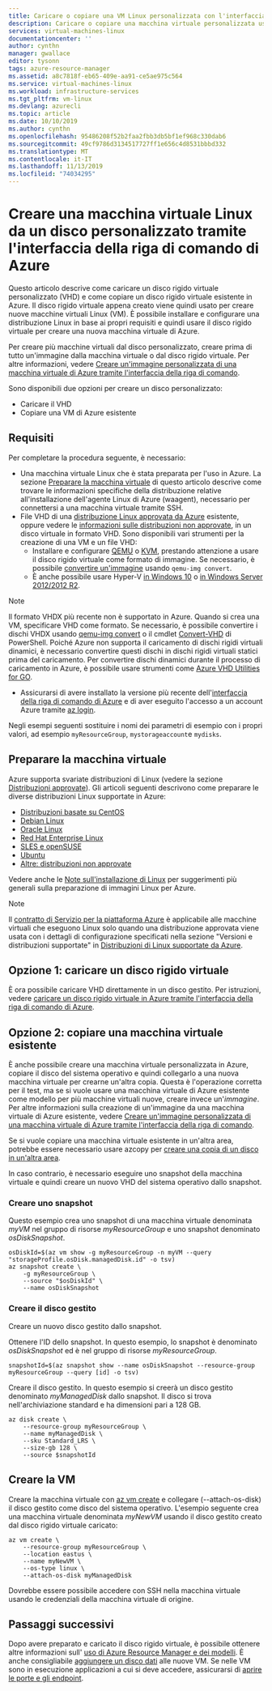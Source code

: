 ```yaml
---
title: Caricare o copiare una VM Linux personalizzata con l'interfaccia della riga di comando di Azure
description: Caricare o copiare una macchina virtuale personalizzata usando il modello di distribuzione di Resource Manager e l'interfaccia della riga di comando di Azure
services: virtual-machines-linux
documentationcenter: ''
author: cynthn
manager: gwallace
editor: tysonn
tags: azure-resource-manager
ms.assetid: a8c7818f-eb65-409e-aa91-ce5ae975c564
ms.service: virtual-machines-linux
ms.workload: infrastructure-services
ms.tgt_pltfrm: vm-linux
ms.devlang: azurecli
ms.topic: article
ms.date: 10/10/2019
ms.author: cynthn
ms.openlocfilehash: 95486208f52b2faa2fbb3db5bf1ef968c330dab6
ms.sourcegitcommit: 49cf9786d3134517727ff1e656c4d8531bbbd332
ms.translationtype: MT
ms.contentlocale: it-IT
ms.lasthandoff: 11/13/2019
ms.locfileid: "74034295"
---
```

# <a name="create-a-linux-vm-from-a-custom-disk-with-the-azure-cli"></a>Creare una macchina virtuale Linux da un disco personalizzato tramite l'interfaccia della riga di comando di Azure

<!-- rename to create-vm-specialized -->

Questo articolo descrive come caricare un disco rigido virtuale personalizzato (VHD) e come copiare un disco rigido virtuale esistente in Azure. Il disco rigido virtuale appena creato viene quindi usato per creare nuove macchine virtuali Linux (VM). È possibile installare e configurare una distribuzione Linux in base ai propri requisiti e quindi usare il disco rigido virtuale per creare una nuova macchina virtuale di Azure.

Per creare più macchine virtuali dal disco personalizzato, creare prima di tutto un'immagine dalla macchina virtuale o dal disco rigido virtuale. Per altre informazioni, vedere [Creare un'immagine personalizzata di una macchina virtuale di Azure tramite l'interfaccia della riga di comando](tutorial-custom-images.md).

Sono disponibili due opzioni per creare un disco personalizzato:
* Caricare il VHD
* Copiare una VM di Azure esistente


## <a name="requirements"></a>Requisiti
Per completare la procedura seguente, è necessario:

- Una macchina virtuale Linux che è stata preparata per l'uso in Azure. La sezione [Preparare la macchina virtuale](#prepare-the-vm) di questo articolo descrive come trovare le informazioni specifiche della distribuzione relative all'installazione dell'agente Linux di Azure (waagent), necessario per connettersi a una macchina virtuale tramite SSH.
- File VHD di una [distribuzione Linux approvata da Azure](endorsed-distros.md?toc=%2fazure%2fvirtual-machines%2flinux%2ftoc.json) esistente, oppure vedere le [informazioni sulle distribuzioni non approvate](create-upload-generic.md?toc=%2fazure%2fvirtual-machines%2flinux%2ftoc.json), in un disco virtuale in formato VHD. Sono disponibili vari strumenti per la creazione di una VM e un file VHD:
  - Installare e configurare [QEMU](https://en.wikibooks.org/wiki/QEMU/Installing_QEMU) o [KVM](https://www.linux-kvm.org/page/RunningKVM), prestando attenzione a usare il disco rigido virtuale come formato di immagine. Se necessario, è possibile [convertire un'immagine](https://en.wikibooks.org/wiki/QEMU/Images#Converting_image_formats) usando `qemu-img convert`.
  - È anche possibile usare Hyper-V [in Windows 10](https://msdn.microsoft.com/virtualization/hyperv_on_windows/quick_start/walkthrough_install) o [in Windows Server 2012/2012 R2](https://technet.microsoft.com/library/hh846766.aspx).

> [!NOTE]
> Il formato VHDX più recente non è supportato in Azure. Quando si crea una VM, specificare VHD come formato. Se necessario, è possibile convertire i dischi VHDX usando [qemu-img convert](https://en.wikibooks.org/wiki/QEMU/Images#Converting_image_formats) o il cmdlet [Convert-VHD](https://technet.microsoft.com/library/hh848454.aspx) di PowerShell. Poiché Azure non supporta il caricamento di dischi rigidi virtuali dinamici, è necessario convertire questi dischi in dischi rigidi virtuali statici prima del caricamento. Per convertire dischi dinamici durante il processo di caricamento in Azure, è possibile usare strumenti come [Azure VHD Utilities for GO](https://github.com/Microsoft/azure-vhd-utils-for-go).
> 
> 


- Assicurarsi di avere installato la versione più recente dell'[interfaccia della riga di comando di Azure](/cli/azure/install-az-cli2) e di aver eseguito l'accesso a un account Azure tramite [az login](/cli/azure/reference-index#az-login).

Negli esempi seguenti sostituire i nomi dei parametri di esempio con i propri valori, ad esempio `myResourceGroup`, `mystorageaccount`e `mydisks`.

<a id="prepimage"> </a>

## <a name="prepare-the-vm"></a>Preparare la macchina virtuale

Azure supporta svariate distribuzioni di Linux (vedere la sezione [Distribuzioni approvate](endorsed-distros.md?toc=%2fazure%2fvirtual-machines%2flinux%2ftoc.json)). Gli articoli seguenti descrivono come preparare le diverse distribuzioni Linux supportate in Azure:

* [Distribuzioni basate su CentOS](create-upload-centos.md?toc=%2fazure%2fvirtual-machines%2flinux%2ftoc.json)
* [Debian Linux](debian-create-upload-vhd.md?toc=%2fazure%2fvirtual-machines%2flinux%2ftoc.json)
* [Oracle Linux](oracle-create-upload-vhd.md?toc=%2fazure%2fvirtual-machines%2flinux%2ftoc.json)
* [Red Hat Enterprise Linux](redhat-create-upload-vhd.md?toc=%2fazure%2fvirtual-machines%2flinux%2ftoc.json)
* [SLES e openSUSE](suse-create-upload-vhd.md?toc=%2fazure%2fvirtual-machines%2flinux%2ftoc.json)
* [Ubuntu](create-upload-ubuntu.md?toc=%2fazure%2fvirtual-machines%2flinux%2ftoc.json)
* [Altre: distribuzioni non approvate](create-upload-generic.md?toc=%2fazure%2fvirtual-machines%2flinux%2ftoc.json)

Vedere anche le [Note sull'installazione di Linux](create-upload-generic.md#general-linux-installation-notes) per suggerimenti più generali sulla preparazione di immagini Linux per Azure.

> [!NOTE]
> Il [contratto di Servizio per la piattaforma Azure](https://azure.microsoft.com/support/legal/sla/virtual-machines/) è applicabile alle macchine virtuali che eseguono Linux solo quando una distribuzione approvata viene usata con i dettagli di configurazione specificati nella sezione "Versioni e distribuzioni supportate" in [Distribuzioni di Linux supportate da Azure](endorsed-distros.md?toc=%2fazure%2fvirtual-machines%2flinux%2ftoc.json).
> 
> 

## <a name="option-1-upload-a-vhd"></a>Opzione 1: caricare un disco rigido virtuale

È ora possibile caricare VHD direttamente in un disco gestito. Per istruzioni, vedere [caricare un disco rigido virtuale in Azure tramite l'interfaccia della riga di comando di Azure](disks-upload-vhd-to-managed-disk-cli.md).

## <a name="option-2-copy-an-existing-vm"></a>Opzione 2: copiare una macchina virtuale esistente

È anche possibile creare una macchina virtuale personalizzata in Azure, copiare il disco del sistema operativo e quindi collegarlo a una nuova macchina virtuale per crearne un'altra copia. Questa è l'operazione corretta per il test, ma se si vuole usare una macchina virtuale di Azure esistente come modello per più macchine virtuali nuove, creare invece un'*immagine*. Per altre informazioni sulla creazione di un'immagine da una macchina virtuale di Azure esistente, vedere [Creare un'immagine personalizzata di una macchina virtuale di Azure tramite l'interfaccia della riga di comando](tutorial-custom-images.md).

Se si vuole copiare una macchina virtuale esistente in un'altra area, potrebbe essere necessario usare azcopy per [creare una copia di un disco in un'altra area](disks-upload-vhd-to-managed-disk-cli.md#copy-a-managed-disk). 

In caso contrario, è necessario eseguire uno snapshot della macchina virtuale e quindi creare un nuovo VHD del sistema operativo dallo snapshot.

### <a name="create-a-snapshot"></a>Creare uno snapshot

Questo esempio crea uno snapshot di una macchina virtuale denominata *myVM* nel gruppo di risorse *myResourceGroup* e uno snapshot denominato *osDiskSnapshot*.

```azure-cli
osDiskId=$(az vm show -g myResourceGroup -n myVM --query "storageProfile.osDisk.managedDisk.id" -o tsv)
az snapshot create \
    -g myResourceGroup \
    --source "$osDiskId" \
    --name osDiskSnapshot
```
###  <a name="create-the-managed-disk"></a>Creare il disco gestito

Creare un nuovo disco gestito dallo snapshot.

Ottenere l'ID dello snapshot. In questo esempio, lo snapshot è denominato *osDiskSnapshot* ed è nel gruppo di risorse *myResourceGroup*.

```azure-cli
snapshotId=$(az snapshot show --name osDiskSnapshot --resource-group myResourceGroup --query [id] -o tsv)
```

Creare il disco gestito. In questo esempio si creerà un disco gestito denominato *myManagedDisk* dallo snapshot. Il disco si trova nell'archiviazione standard e ha dimensioni pari a 128 GB.

```azure-cli
az disk create \
    --resource-group myResourceGroup \
    --name myManagedDisk \
    --sku Standard_LRS \
    --size-gb 128 \
    --source $snapshotId
```

## <a name="create-the-vm"></a>Creare la VM

Creare la macchina virtuale con [az vm create](/cli/azure/vm#az-vm-create) e collegare (--attach-os-disk) il disco gestito come disco del sistema operativo. L'esempio seguente crea una macchina virtuale denominata *myNewVM* usando il disco gestito creato dal disco rigido virtuale caricato:

```azurecli
az vm create \
    --resource-group myResourceGroup \
    --location eastus \
    --name myNewVM \
    --os-type linux \
    --attach-os-disk myManagedDisk
```

Dovrebbe essere possibile accedere con SSH nella macchina virtuale usando le credenziali della macchina virtuale di origine. 

## <a name="next-steps"></a>Passaggi successivi
Dopo avere preparato e caricato il disco rigido virtuale, è possibile ottenere altre informazioni sull' [uso di Azure Resource Manager e dei modelli](../../azure-resource-manager/resource-group-overview.md). È anche consigliabile [aggiungere un disco dati](add-disk.md?toc=%2fazure%2fvirtual-machines%2flinux%2ftoc.json) alle nuove VM. Se nelle VM sono in esecuzione applicazioni a cui si deve accedere, assicurarsi di [aprire le porte e gli endpoint](nsg-quickstart.md?toc=%2fazure%2fvirtual-machines%2flinux%2ftoc.json).
